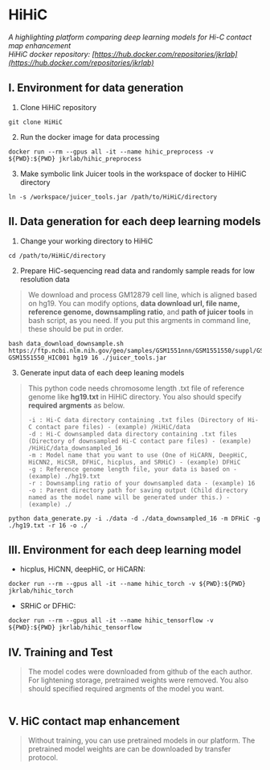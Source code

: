 HiHiC
=====
*A highlighting platform comparing deep learning models for Hi-C contact map enhancement*   
*HiHiC docker repository: [https://hub.docker.com/repositories/jkrlab](https://hub.docker.com/repositories/jkrlab)*


Ⅰ. Environment for data generation
------------------------------------
1. Clone HiHiC repository
```
git clone HiHiC
```
2. Run the docker image for data processing
```
docker run --rm --gpus all -it --name hihic_preprocess -v ${PWD}:${PWD} jkrlab/hihic_preprocess
```
3. Make symbolic link Juicer tools in the workspace of docker to HiHiC directory
```
ln -s /workspace/juicer_tools.jar /path/to/HiHiC/directory
```

  
Ⅱ. Data generation for each deep learning models
-------------------------------------------------
1. Change your working directory to HiHiC
```
cd /path/to/HiHiC/directory
```
2. Prepare HiC-sequencing read data and randomly sample reads for low resolution data
>We download and process GM12879 cell line, which is aligned based on hg19.
>You can modify options, **data download url, file name, reference genome, downsampling ratio**, and **path of juicer tools** in bash script, as you need.
>If you put this argments in command line, these should be put in order.
```
bash data_download_downsample.sh https://ftp.ncbi.nlm.nih.gov/geo/samples/GSM1551nnn/GSM1551550/suppl/GSM1551550_HIC001_merged_nodups.txt.gz GSM1551550_HIC001 hg19 16 ./juicer_tools.jar
```
3. Generate input data of each deep leaning models
>This python code needs chromosome length .txt file of reference genome like **hg19.txt** in HiHiC directory. You also should specify **required argments** as below.
>```
>-i : Hi-C data directory containing .txt files (Directory of Hi-C contact pare files) - (example) /HiHiC/data   
>-d : Hi-C downsampled data directory containing .txt files (Directory of downsampled Hi-C contact pare files) - (example) /HiHiC/data_downsampled_16   
>-m : Model name that you want to use (One of HiCARN, DeepHiC, HiCNN2, HiCSR, DFHiC, hicplus, and SRHiC) - (example) DFHiC   
>-g : Reference genome length file, your data is based on - (example) ./hg19.txt  
>-r : Downsampling ratio of your downsampled data - (example) 16
>-o : Parent directory path for saving output (Child directory named as the model name will be generated under this.) - (example) ./
>```
```
python data_generate.py -i ./data -d ./data_downsampled_16 -m DFHiC -g ./hg19.txt -r 16 -o ./
```

Ⅲ. Environment for each deep learning model
--------------------------------------------
* hicplus, HiCNN, deepHiC, or HiCARN:
```
docker run --rm --gpus all -it --name hihic_torch -v ${PWD}:${PWD} jkrlab/hihic_torch
```
* SRHiC or DFHiC:
```
docker run --rm --gpus all -it --name hihic_tensorflow -v ${PWD}:${PWD} jkrlab/hihic_tensorflow
```

Ⅳ. Training and Test
--------------------- 
>The model codes were downloaded from github of the each author. For lightening storage, pretrained weights were removed. You also should specified required argments of the model you want.
```
```

Ⅴ. HiC contact map enhancement
--------------------------------------
> Without training, you can use pretrained models in our platform. The pretrained model weights are can be downloaded by transfer protocol.
```

```
